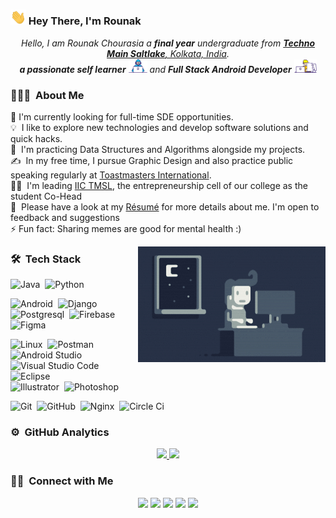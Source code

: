 ### <img src="https://raw.githubusercontent.com/Rounak122/Rounak122/master/assets/Hi.gif" width="25px"> Hey There, I'm Rounak

<p align="center">
  <em>
    Hello, I am Rounak Chourasia a <b>final year</b> undergraduate from <a href="https://www.ticollege.ac.in/"> <b>Techno Main Saltlake</b>, Kolkata, India</a>.
  <br>
    <b>a passionate self learner</b> <img src="https://raw.githubusercontent.com/Rounak122/Rounak122/master/assets/pc1.gif" width="30px"> and <b>Full Stack Android Developer</b>&nbsp;<img src="https://raw.githubusercontent.com/Rounak122/Rounak122/master/assets/pc2.gif" width="36px">
  </em> 
</p>


### 👨🏻‍💻 &nbsp;About Me
💼&nbsp;I'm currently looking for full-time SDE opportunities.\
💡 &nbsp;I like to explore new technologies and develop software solutions and quick hacks.\
🌱 &nbsp;I'm practicing Data Structures and Algorithms alongside my projects.\
✍️ &nbsp;In my free time, I pursue Graphic Design and also practice public speaking regularly at [Toastmasters International](https://www.toastmasters.org).\
👨‍💼 &nbsp;I'm leading [IIC TMSL](https://iictmsl.in), the entrepreneurship cell of our college as the student Co-Head \
📄 &nbsp;Please have a look at my [Résumé](https://docs.google.com/document/d/1XZhXcAxZOH7kwLS-k9QHTzHz6FgY5Pkc_NmuGaDYQdE/edit?usp=sharing) for more details about me. I'm open to feedback and suggestions\
⚡&nbsp;Fun fact: Sharing memes are good for mental health :)


<img alt="Night Coding" src="https://raw.githubusercontent.com/Rounak122/Rounak122/master/assets/Night-Coding.gif" align="right"/>


### 🛠 &nbsp;Tech Stack

![Java](https://img.shields.io/badge/-Java-05122A?style=flat&logo=Java&logoColor=FFA518)&nbsp;
![Python](https://img.shields.io/badge/-Python-05122A?style=flat&logo=python)&nbsp;


![Android](https://img.shields.io/badge/-Android-05122A?style=flat&logo=android)&nbsp;
![Django](https://img.shields.io/badge/-Django-05122A?style=flat&logo=django&logoColor=092E20)&nbsp;
![Postgresql](https://img.shields.io/badge/-Postgresql-05122A?style=flat&logo=postgresql)&nbsp;
![Firebase](https://img.shields.io/badge/-Firebase-05122A?style=flat&logo=firebase)&nbsp;
![Figma](https://img.shields.io/badge/-Figma-05122A?style=flat&logo=figma)&nbsp;

![Linux](https://img.shields.io/badge/-Linux-05122A?style=flat&logo=linux)&nbsp;
![Postman](https://img.shields.io/badge/-Postman-05122A?style=flat&logo=postman)&nbsp;
![Android Studio](https://img.shields.io/badge/-Android_Studio-05122A?style=flat&logo=android-studio)&nbsp;
![Visual Studio Code](https://img.shields.io/badge/-Visual%20Studio%20Code-05122A?style=flat&logo=visual-studio-code&logoColor=007ACC)&nbsp;
![Eclipse](https://img.shields.io/badge/-Eclipse-05122A?style=flat&logo=eclipse-ide&logoColor=2C2255)\
![Illustrator](https://img.shields.io/badge/-Illustrator-05122A?style=flat&logo=adobe-illustrator)&nbsp;
![Photoshop](https://img.shields.io/badge/-Photoshop-05122A?style=flat&logo=adobe-photoshop)&nbsp;

![Git](https://img.shields.io/badge/-Git-05122A?style=flat&logo=git)&nbsp;
![GitHub](https://img.shields.io/badge/-GitHub-05122A?style=flat&logo=github)&nbsp;
![Nginx](https://img.shields.io/badge/-Nginx-05122A?style=flat&logo=nginx)&nbsp;
![Circle Ci](https://img.shields.io/badge/-circle--ci-05122A?style=flat&logo=circleci)&nbsp;


### ⚙️ &nbsp;GitHub Analytics

<p align="center">
<a href="https://github.com/Rounak122">
  <img height="180em" src="https://github-readme-stats-eight-theta.vercel.app/api?username=Rounak122&show_icons=true&theme=algolia&include_all_commits=true&count_private=true"/>
  <img height="180em" src="https://github-readme-stats-eight-theta.vercel.app/api/top-langs/?username=Rounak122&layout=compact&langs_count=8&theme=algolia&hide=javascript,css"/>
</a>
</p>

### 🤝🏻 &nbsp;Connect with Me

<p align="center">
<!-- <a href="https://rounak.tech"><img src="https://img.shields.io/badge/-adityavsingh.com-3423A6?style=flat&logo=Google-Chrome&logoColor=white"/></a> -->
<a href="https://www.linkedin.com/in/rounak-chourasia/"><img src="https://img.shields.io/badge/-Rounak%20Chourasia-0077B5?style=flat&logo=Linkedin&logoColor=white"/></a>
<a href="https://www.codechef.com/users/rounak122"><img src="https://img.shields.io/badge/-@rounak122-A52A2A?style=flat&logo=codechef&logoColor=white"/></a>
<a href="mailto:rounak122@gmail.com"><img src="https://img.shields.io/badge/-rounak122@gmail.com-D14836?style=flat&logo=Gmail&logoColor=white"/></a>
<a href="https://www.facebook.com/Rounak122"><img src="https://img.shields.io/badge/-@rounak122-1877F2?style=flat&logo=Facebook&logoColor=white"/></a>
<a href="https://twitter.com/Rounak_me"><img src="https://img.shields.io/badge/-@rounak__me-1769FF?style=flat&logo=Twitter&logoColor=white"/></a>
</p>
